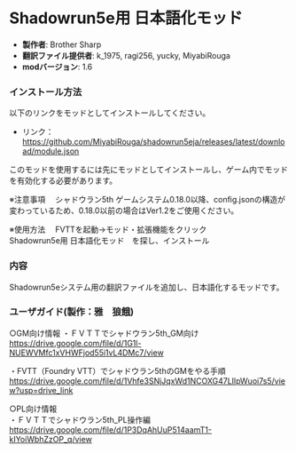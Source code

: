 # Shadowrun5e用 日本語化モッド

* **製作者**: Brother Sharp
* **翻訳ファイル提供者**: k_1975, ragi256, yucky, MiyabiRouga
* **modバージョン**: 1.6

### インストール方法

以下のリンクをモッドとしてインストールしてください。

* リンク： https://github.com/MiyabiRouga/shadowrun5eja/releases/latest/download/module.json

このモッドを使用するには先にモッドとしてインストールし、ゲーム内でモッドを有効化する必要があります。  

※注意事項　
シャドウラン5th ゲームシステム0.18.0以降、config.jsonの構造が変わっているため、0.18.0以前の場合はVer1.2をご使用ください。


※使用方法　
FVTTを起動→モッド・拡張機能をクリック  
Shadowrun5e用 日本語化モッド　を探し、インストール


### 内容
Shadowrun5eシステム用の翻訳ファイルを追加し、日本語化するモッドです。


### ユーザガイド(製作：雅　狼餓)
○GM向け情報
・ＦＶＴＴでシャドウラン5th_GM向け  
https://drive.google.com/file/d/1G1l-NUEWVMfc1xVHWFjod55i1vL4DMc7/view

・FVTT（Foundry VTT）でシャドウラン5thのGMをやる手順  
https://drive.google.com/file/d/1Vhfe3SNjJqxWd1NCOXG47LIlpWuoi7s5/view?usp=drive_link


○PL向け情報  
・ＦＶＴＴでシャドウラン5th_PL操作編  
https://drive.google.com/file/d/1P3DqAhUuP514aamT1-kIYoiWbhZzOP_q/view

